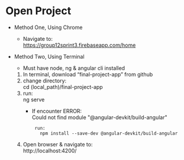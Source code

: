 # Open Project


- Method One, Using Chrome
    - Navigate to:  
      https://group12sprint3.firebaseapp.com/home
  
- Method Two, Using Terminal
	- Must have node, ng & angular cli installed

  1.	In terminal, download “final-project-app” from github
  2.	change directory:  
      cd (local_path)/final-project-app
  3.	run:  
	    ng serve  
         -	If encounter ERROR:   
           Could not find module "@angular-devkit/build-angular"

		         run:  
			       npm install --save-dev @angular-devkit/build-angular 
				
   4.	Open browser & navigate to:  
		 http://localhost:4200/
